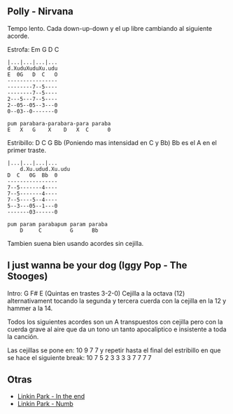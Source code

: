 ## Polly - Nirvana

Tempo lento. Cada down-up-down y el up libre cambiando al siguiente acorde.

Estrofa: Em G D C

	|...|...|...|...
	d.XuduXuduXu.udu
	E  0G   D  C   O
	----------------
	--------7--5----
	--------7--5----
	2---5---7--5----
	2--05--05--3---0
	0--03--0-------0

	pum parabara-parabara-para paraba
	E   X   G    X    D   X  C      0

Estribillo: D C G Bb (Poniendo mas intensidad en C y Bb)
Bb es el A en el primer traste.

	|...|...|...|...
        d.Xu.udud.Xu.udu
	D  C   0G  Bb  0
	----------------
	7--5-------4----
	7--5-------4----
	7--5----5--4----
	5--3---05--1---0
	-------03------0

	pum param parabapum param paraba
        D     C         G      Bb

Tambien suena bien usando acordes sin cejilla.


## I just wanna be your dog (Iggy Pop - The Stooges)

Intro: G F# E (Quintas en trastes 3-2-0)
Cejilla a la octava (12) alternativament tocando la segunda y tercera cuerda con la cejilla en la 12 y hammer a la 14.

Todos los siguientes acordes son un A transpuestos con cejilla pero con la cuerda grave al aire
que da un tono un tanto apocaliptico e insistente a toda la canción.

Las cejillas se pone en:  10 9 7 7  y repetir hasta el final del estribillo en que se hace el siguiente break: 10 7 5 2 3 3 3 3 7 7 7 7

## Otras

- [Linkin Park - In the end](song-linkinpark-intheend.md)
- [Linkin Park - Numb](song-linkinpark-numb.md)


